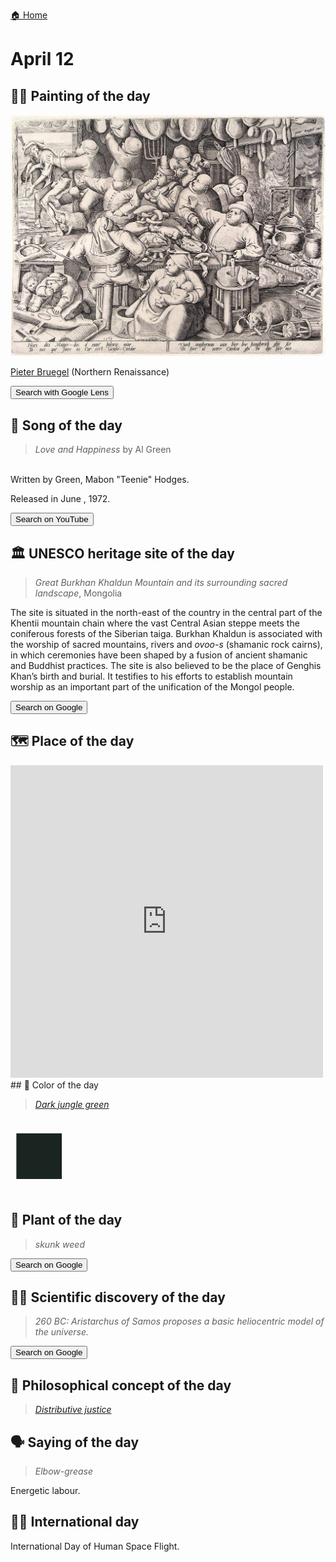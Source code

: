 
[🏠 Home](../../index.md)

# April 12

## 🧑‍🎨 Painting of the day

<img width="600" src="../img/Pieter_Bruegel_4.jpg">

[Pieter Bruegel](http://en.wikipedia.org/wiki/Pieter_Bruegel_the_Elder) (Northern Renaissance)

<button class="btn btn-success"
onclick=" window.open('https://lens.google.com/uploadbyurl?url=https://iretes.github.io/one-a-day/data/img/Pieter_Bruegel_4.jpg','_blank')">
Search with Google Lens
</button>

## 🎼 Song of the day

> *Love and Happiness*
by Al Green

<br />Written by Green, Mabon "Teenie" Hodges.

Released in June , 1972.

<button class="btn btn-success"
onclick=" window.open('http://www.youtube.com/search?q=Love and Happiness by Al Green','_blank')">
Search on YouTube
</button>

## 🏛️ UNESCO heritage site of the day

> *Great Burkhan Khaldun Mountain and its surrounding sacred landscape*, Mongolia

<p>The site is situated in the north-east of the country in the central part of the Khentii mountain chain where the vast Central Asian steppe meets the coniferous forests of the Siberian taiga. Burkhan Khaldun is associated with the worship of sacred mountains, rivers and <em>ovoo-s</em><span> (shamanic rock cairns), in which ceremonies have been shaped by a fusion of ancient shamanic and Buddhist practices. The site is also believed to be the place of Genghis Khan’s birth and burial. It testifies to his efforts to establish mountain worship as an important part of the unification of the Mongol people.</span></p>

<button class="btn btn-success"
onclick=" window.open('http://www.google.com/search?q=Great Burkhan Khaldun Mountain and its surrounding sacred landscape','_blank')">
Search on Google
</button>

## 🗺️ Place of the day

<iframe
src="https://www.mapcrunch.com"
name="mapcrunch"
width="500"
height="500"
allowTransparency="true"
scrolling="no"
frameborder="0"
>
</iframe>
## 🎨 Color of the day

> *[Dark jungle green](https://en.wikipedia.org/wiki/Jungle_green#Dark_jungle_green)*

<div style="color:#1A2421; font-size: 100px;">&#9632;</div>

## 🌿 Plant of the day

> *skunk weed*

<button class="btn btn-success"
onclick=" window.open('http://www.google.com/search?q=skunk weed','_blank')">
Search on Google
</button>

## 🧑‍🔬 Scientific discovery of the day

> *260 BC: Aristarchus of Samos proposes a basic heliocentric model of the universe.*

<button class="btn btn-success"
onclick=" window.open('http://www.google.com/search?q=260 BC: Aristarchus of Samos proposes a basic heliocentric model of the universe.','_blank')">
Search on Google
</button>

## 💭 Philosophical concept of the day

> *[Distributive justice](https://en.wikipedia.org/wiki/Distributive_justice)*

## 🗣️ Saying of the day

> *Elbow-grease*

Energetic labour.

## 🏳️‍🌈 International day

International Day of Human Space Flight.